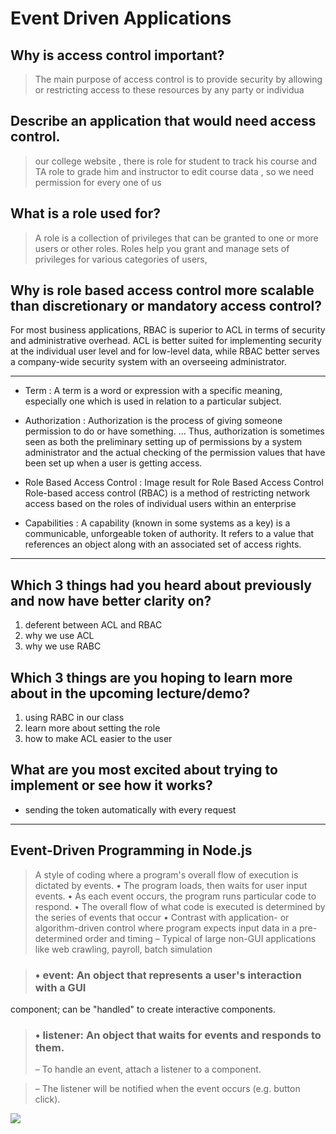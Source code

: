 # Event Driven Applications

## Why is access control important?

> The main purpose of access control is to provide security by allowing or restricting access to these resources by any party or individua

## Describe an application that would need access control.

> our college website , there is role for student to track his course and TA role to grade him and instructor to edit course data , so we need permission for every one of us 

## What is a role used for?
 
 > A role is a collection of privileges that can be granted to one or more users or other roles. Roles help you grant and manage sets of privileges for various categories of users,

## Why is role based access control more scalable than discretionary or mandatory access control?

> 
For most business applications, RBAC is superior to ACL in terms of security and administrative overhead. ACL is better suited for implementing security at the individual user level and for low-level data, while RBAC better serves a company-wide security system with an overseeing administrator.

<hr>


- Term :
A term is a word or expression with a specific meaning, especially one which is used in relation to a particular subject. 

- Authorization :
Authorization is the process of giving someone permission to do or have something. ... Thus, authorization is sometimes seen as both the preliminary setting up of permissions by a system administrator and the actual checking of the permission values that have been set up when a user is getting access.

- Role Based Access Control : 
Image result for Role Based Access Control
Role-based access control (RBAC) is a method of restricting network access based on the roles of individual users within an enterprise

- Capabilities : A capability (known in some systems as a key) is a communicable, unforgeable token of authority. It refers to a value that references an object along with an associated set of access rights. 

<hr>

## Which 3 things had you heard about previously and now have better clarity on?

1. deferent between ACL and RBAC
2. why we use ACL 
3. why we use RABC

## Which 3 things are you hoping to learn more about in the upcoming lecture/demo?

1. using RABC in our class
2. learn more about setting the role
3. how to make ACL easier to the user 

## What are you most excited about trying to implement or see how it works?
- sending the token automatically with every request 

<hr>

## Event-Driven Programming in Node.js

> A style of coding where a program's overall flow of execution is dictated
by events.
• The program loads, then waits for user input events.
• As each event occurs, the program runs particular code to respond.
• The overall flow of what code is executed is determined by the series
of events that occur
• Contrast with application- or algorithm-driven control where
program expects input data in a pre-determined order and timing
– Typical of large non-GUI applications like web crawling, payroll,
batch simulation

> ### • event: An object that represents a user's interaction with a GUI
component; can be "handled" to create interactive components.
> ### • listener: An object that waits for events and responds to them.
> – To handle an event, attach a listener to a component.

> – The listener will be notified when the event occurs (e.g. button
click).

![](https://i.ytimg.com/vi/SnO9dTbF6hM/maxresdefault.jpg)

